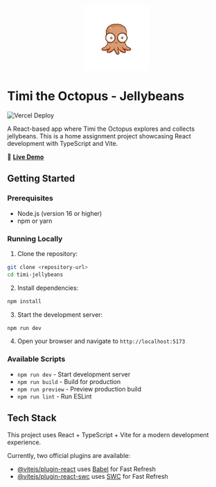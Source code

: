 <div style="text-align: center; display: flex; justify-content: center; align-items: center; margin: 0 auto; width: 100%;">
  <a href="https://tikal-timi-the-octopus.vercel.app" target="_blank">
    <img src="docs/timi.gif" alt="Timi the Octopus" width="150" />
  </a>
</div>

# Timi the Octopus - Jellybeans

![Vercel Deploy](https://deploy-badge.vercel.app/vercel/tikal-timi-the-octopus?style=for-the-badge&name=tikal)

A React-based app where Timi the Octopus explores and collects jellybeans. This is a home assignment project showcasing React development with TypeScript and Vite.

🐙 **[Live Demo](https://tikal-timi-the-octopus.vercel.app)**

## Getting Started

### Prerequisites
- Node.js (version 16 or higher)
- npm or yarn

### Running Locally

1. Clone the repository:
```bash
git clone <repository-url>
cd timi-jellybeans
```

2. Install dependencies:
```bash
npm install
```

3. Start the development server:
```bash
npm run dev
```

4. Open your browser and navigate to `http://localhost:5173`

### Available Scripts

- `npm run dev` - Start development server
- `npm run build` - Build for production
- `npm run preview` - Preview production build
- `npm run lint` - Run ESLint

## Tech Stack

This project uses React + TypeScript + Vite for a modern development experience.

Currently, two official plugins are available:

- [@vitejs/plugin-react](https://github.com/vitejs/vite-plugin-react/blob/main/packages/plugin-react) uses [Babel](https://babeljs.io/) for Fast Refresh
- [@vitejs/plugin-react-swc](https://github.com/vitejs/vite-plugin-react/blob/main/packages/plugin-react-swc) uses [SWC](https://swc.rs/) for Fast Refresh
